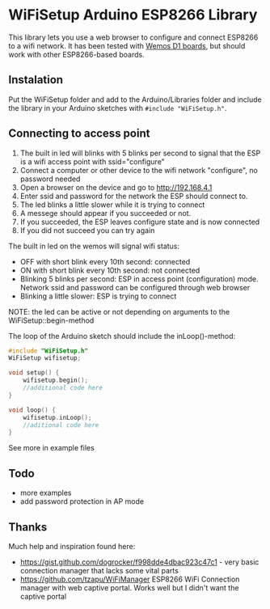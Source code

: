 # WiFiSetup Arduino ESP8266 Library

This library lets you use a web browser to configure and connect ESP8266 to a wifi network.
It has been tested with [Wemos D1 boards](https://www.wemos.cc), but should work
with other ESP8266-based boards.

## Instalation

Put the WiFiSetup folder and add to the Arduino/Libraries folder and include the library in your Arduino sketches with `#include "WiFiSetup.h"`.

## Connecting to access point
 
1. The built in led will blinks with 5 blinks per second to signal that the ESP is a wifi access point with ssid="configure"
2. Connect a computer or other device to the wifi network "configure", no password needed
3. Open a browser on the device and go to http://192.168.4.1
4. Enter ssid and password for the network the ESP should connect to. 
5. The led blinks a little slower while it is trying to connect
6. A messege should appear if you succeeded or not.
7. If you succeeded, the ESP leaves configure state and is now connected
8. If you did not succeed you can try again

The built in led on the wemos will signal wifi status:

- OFF with short blink every 10th second: connected
- ON  with short blink every 10th second: not connected
- Blinking 5 blinks per second: ESP in access point (configuration) mode. 
  Network ssid and password can be configured through web browser
- Blinking a little slower: ESP is trying to connect

NOTE: the led can be active or not depending on arguments to the WiFiSetup::begin-method

The loop of the Arduino sketch should include the inLoop()-method:

```cpp
#include "WiFiSetup.h"
WiFiSetup wifisetup;

void setup() {
    wifisetup.begin();
    //additional code here
}

void loop() {
    wifisetup.inLoop();
    //aditional code here
}
```

See more in example files

## Todo

- more examples
- add password protection in AP mode

## Thanks

Much help and inspiration found here:

- <https://gist.github.com/dogrocker/f998dde4dbac923c47c1> - very basic connection manager that lacks some vital parts  
- <https://github.com/tzapu/WiFiManager> ESP8266 WiFi Connection manager with web captive portal. Works well but I didn't want the captive portal
